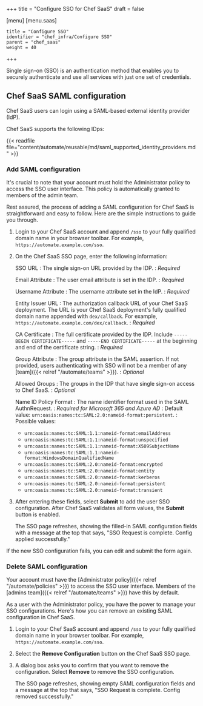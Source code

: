 +++
title = "Configure SSO for Chef SaaS"
draft = false

[menu]
  [menu.saas]

    title = "Configure SSO"
    identifier = "chef_infra/Configure SSO"
    parent = "chef_saas"
    weight = 40
+++

Single sign-on (SSO) is an authentication method that enables you to securely authenticate and use all services with just one set of credentials.

## Chef SaaS SAML configuration

Chef SaaS users can login using a SAML-based external identity provider (IdP).

Chef SaaS supports the following IDps:

{{< readfile file="content/automate/reusable/md/saml_supported_identity_providers.md" >}}

### Add SAML configuration

It's crucial to note that your account must hold the Administrator policy to access the SSO user interface. This policy is automatically granted to members of the admin team.

Rest assured, the process of adding a SAML configuration for Chef SaaS is straightforward and easy to follow. Here are the simple instructions to guide you through.

1. Login to your Chef SaaS account and append `/sso` to your fully qualified domain name in your browser toolbar. For example, `https://automate.example.com/sso`.

1. On the Chef SaaS SSO page, enter the following information:

   SSO URL
   : The single sign-on URL provided by the IDP.
   : _Required_

   Email Attribute
   : The user email attribute is set in the IDP.
   : _Required_

   Username Attribute
   : The username attribute set in the IdP.
   : _Required_

   Entity Issuer URL
   : The authorization callback URL of your Chef SaaS deployment. The URL is your Chef SaaS deployment's fully qualified domain name appended with `dex/callback`. For example, `https://automate.example.com/dex/callback`.
   : _Required_

   CA Certificate
   : The full certificate provided by the IDP. Include `-----BEGIN CERTIFICATE-----` and `-----END CERTIFICATE-----` at the beginning and end of the certificate string.
   : _Required_

   Group Attribute
   : The group attribute in the SAML assertion.
     If not provided, users authenticating with SSO will not be a member of any [team]({{< relref "/automate/teams" >}}).
   : _Optional_

   Allowed Groups
   : The groups in the IDP that have single sign-on access to Chef SaaS.
   : _Optional_

   Name ID Policy Format
   : The name identifier format used in the SAML AuthnRequest.
   : _Required for Microsoft 365 and Azure AD_
   : Default value: `urn:oasis:names:tc:SAML:2.0:nameid-format:persistent`.
   : Possible values:
     - `urn:oasis:names:tc:SAML:1.1:nameid-format:emailAddress`
     - `urn:oasis:names:tc:SAML:1.1:nameid-format:unspecified`
     - `urn:oasis:names:tc:SAML:1.1:nameid-format:X509SubjectName`
     - `urn:oasis:names:tc:SAML:1.1:nameid-format:WindowsDomainQualifiedName`
     - `urn:oasis:names:tc:SAML:2.0:nameid-format:encrypted`
     - `urn:oasis:names:tc:SAML:2.0:nameid-format:entity`
     - `urn:oasis:names:tc:SAML:2.0:nameid-format:kerberos`
     - `urn:oasis:names:tc:SAML:2.0:nameid-format:persistent`
     - `urn:oasis:names:tc:SAML:2.0:nameid-format:transient`

1. After entering these fields, select **Submit** to add the user SSO configuration. After Chef SaaS validates all form values, the **Submit** button is enabled.

   The SSO page refreshes, showing the filled-in SAML configuration fields with a message at the top that says, "SSO Request is complete. Config applied successfully."

If the new SSO configuration fails, you can edit and submit the form again.

### Delete SAML configuration

Your account must have the [Administrator policy]({{< relref "/automate/policies" >}}) to access the SSO user interface. Members of the [admins team]({{< relref "/automate/teams" >}}) have this by default.

As a user with the Administrator policy, you have the power to manage your SSO configurations. Here's how you can remove an existing SAML configuration in Chef SaaS.

1. Login to your Chef SaaS account and append `/sso` to your fully qualified domain name in your browser toolbar. For example, `https://automate.example.com/sso`.

1. Select the **Remove Configuration** button on the Chef SaaS SSO page.

1. A dialog box asks you to confirm that you want to remove the configuration. Select **Remove** to remove the SSO configuration.

   The SSO page refreshes, showing empty SAML configuration fields and a message at the top that says, "SSO Request is complete. Config removed successfully."
